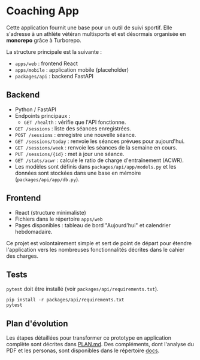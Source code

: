 # Coaching App

Cette application fournit une base pour un outil de suivi sportif. Elle s'adresse
à un athlète vétéran multisports et est désormais organisée en **monorepo** grâce à
Turborepo.

La structure principale est la suivante :

- `apps/web` : frontend React
- `apps/mobile` : application mobile (placeholder)
- `packages/api` : backend FastAPI

## Backend
- Python / FastAPI
- Endpoints principaux :
  - `GET /health` : vérifie que l'API fonctionne.
- `GET /sessions` : liste des séances enregistrées.
- `POST /sessions` : enregistre une nouvelle séance.
- `GET /sessions/today` : renvoie les séances prévues pour aujourd'hui.
- `GET /sessions/week` : renvoie les séances de la semaine en cours.
- `PUT /sessions/{id}` : met à jour une séance.
- `GET /stats/acwr` : calcule le ratio de charge d'entraînement (ACWR).
- Les modèles sont définis dans `packages/api/app/models.py` et les données sont
  stockées dans une base en mémoire (`packages/api/app/db.py`).

## Frontend
- React (structure minimaliste)
- Fichiers dans le répertoire `apps/web`
- Pages disponibles : tableau de bord "Aujourd'hui" et calendrier hebdomadaire.

Ce projet est volontairement simple et sert de point de départ pour
étendre l'application vers les nombreuses fonctionnalités décrites dans le
cahier des charges.

## Tests

`pytest` doit être installé (voir `packages/api/requirements.txt`).

```
pip install -r packages/api/requirements.txt
pytest
```

## Plan d'évolution

Les étapes détaillées pour transformer ce prototype en application complète
sont décrites dans [PLAN.md](PLAN.md).
Des compléments, dont l'analyse du PDF et les personas, sont disponibles dans le répertoire [docs](docs).
